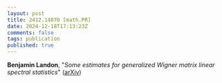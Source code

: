 ```yaml
---
layout: post
title: 2412.14070 [math.PR]
date: 2024-12-18T17:13:23Z
comments: false
tags: publication
published: true
---
```


<b>Benjamin Landon</b>, "<i>Some estimates for generalized Wigner matrix linear spectral statistics</i>" ([arXiv](http://arxiv.org/abs/2412.14070v1))

